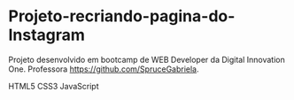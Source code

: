 # Projeto-recriando-pagina-do-Instagram

Projeto desenvolvido em bootcamp de WEB Developer da Digital Innovation One.
Professora https://github.com/SpruceGabriela.

HTML5 CSS3 JavaScript
